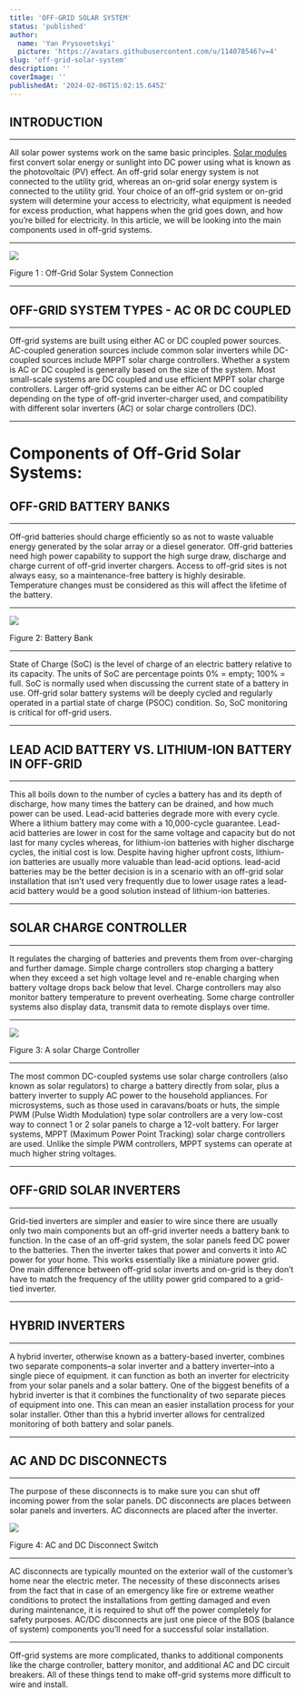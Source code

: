 ```yaml
---
title: 'OFF-GRID SOLAR SYSTEM'
status: 'published'
author:
  name: 'Yan Prysovetskyi'
  picture: 'https://avatars.githubusercontent.com/u/114078546?v=4'
slug: 'off-grid-solar-system'
description: ''
coverImage: ''
publishedAt: '2024-02-06T15:02:15.645Z'
---
```


## **INTRODUCTION**

---

All solar power systems work on the same basic principles. [Solar modules](https://ae-solar.com/) first convert solar energy or sunlight into DC power using what is known as the photovoltaic (PV) effect. An off-grid solar energy system is not connected to the utility grid, whereas an on-grid solar energy system is connected to the utility grid. Your choice of an off-grid system or on-grid system will determine your access to electricity, what equipment is needed for excess production, what happens when the grid goes down, and how you’re billed for electricity. In this article, we will be looking into the main components used in off-grid systems.

---

[![](https://ae-solar.com/wp-content/uploads/2021/07/Picture1-2-1024x480.png)](https://ae-solar.com/off-grid-solar-system/)

Figure 1 : Off-Grid Solar System Connection

---

## **OFF-GRID SYSTEM TYPES - AC OR DC COUPLED**

---

Off-grid systems are built using either AC or DC coupled power sources. AC-coupled generation sources include common solar inverters while DC-coupled sources include MPPT solar charge controllers. Whether a system is AC or DC coupled is generally based on the size of the system. Most small-scale systems are DC coupled and use efficient MPPT solar charge controllers. Larger off-grid systems can be either AC or DC coupled depending on the type of off-grid inverter-charger used, and compatibility with different solar inverters (AC) or solar charge controllers (DC).

---

# **Components of Off-Grid Solar Systems:**

## **OFF-GRID BATTERY BANKS**

---

Off-grid batteries should charge efficiently so as not to waste valuable energy generated by the solar array or a diesel generator. Off-grid batteries need high power capability to support the high surge draw, discharge and charge current of off-grid inverter chargers. Access to off-grid sites is not always easy, so a maintenance-free battery is highly desirable. Temperature changes must be considered as this will affect the lifetime of the battery.

---

[![](https://ae-solar.com/wp-content/uploads/2021/07/Picture2-3.png)](https://ae-solar.com/off-grid-solar-system/)

Figure 2: Battery Bank

---

State of Charge (SoC) is the level of charge of an electric battery relative to its capacity. The units of SoC are percentage points 0% = empty; 100% = full. SoC is normally used when discussing the current state of a battery in use. Off-grid solar battery systems will be deeply cycled and regularly operated in a partial state of charge (PSOC) condition. So, SoC monitoring is critical for off-grid users.

---

## **LEAD ACID BATTERY VS. LITHIUM-ION BATTERY IN OFF-GRID**

---

This all boils down to the number of cycles a battery has and its depth of discharge, how many times the battery can be drained, and how much power can be used. Lead-acid batteries degrade more with every cycle. Where a lithium battery may come with a 10,000-cycle guarantee. Lead-acid batteries are lower in cost for the same voltage and capacity but do not last for many cycles whereas, for lithium-ion batteries with higher discharge cycles, the initial cost is low. Despite having higher upfront costs, lithium-ion batteries are usually more valuable than lead-acid options. lead-acid batteries may be the better decision is in a scenario with an off-grid solar installation that isn’t used very frequently due to lower usage rates a lead-acid battery would be a good solution instead of lithium-ion batteries.

---

## **SOLAR CHARGE CONTROLLER**

---

It regulates the charging of batteries and prevents them from over-charging and further damage. Simple charge controllers stop charging a battery when they exceed a set high voltage level and re-enable charging when battery voltage drops back below that level. Charge controllers may also monitor battery temperature to prevent overheating. Some charge controller systems also display data, transmit data to remote displays over time.

---

![](https://ae-solar.com/wp-content/uploads/2021/07/Picture3-2.png)

Figure 3: A solar Charge Controller

---

The most common DC-coupled systems use solar charge controllers (also known as solar regulators) to charge a battery directly from solar, plus a battery inverter to supply AC power to the household appliances. For microsystems, such as those used in caravans/boats or huts, the simple PWM (Pulse Width Modulation) type solar controllers are a very low-cost way to connect 1 or 2 solar panels to charge a 12-volt battery. For larger systems, MPPT (Maximum Power Point Tracking) solar charge controllers are used. Unlike the simple PWM controllers, MPPT systems can operate at much higher string voltages.

---

## **OFF-GRID SOLAR INVERTERS**

---

Grid-tied inverters are simpler and easier to wire since there are usually only two main components but an off-grid inverter needs a battery bank to function. In the case of an off-grid system, the solar panels feed DC power to the batteries. Then the inverter takes that power and converts it into AC power for your home. This works essentially like a miniature power grid. One main difference between off-grid solar inverts and on-grid is they don’t have to match the frequency of the utility power grid compared to a grid-tied inverter.

---

## **HYBRID INVERTERS**

---

A hybrid inverter, otherwise known as a battery-based inverter, combines two separate components–a solar inverter and a battery inverter–into a single piece of equipment. it can function as both an inverter for electricity from your solar panels and a solar battery. One of the biggest benefits of a hybrid inverter is that it combines the functionality of two separate pieces of equipment into one. This can mean an easier installation process for your solar installer. Other than this a hybrid inverter allows for centralized monitoring of both battery and solar panels.

---

## **AC AND DC DISCONNECTS**

---

The purpose of these disconnects is to make sure you can shut off incoming power from the solar panels. DC disconnects are places between solar panels and inverters. AC disconnects are placed after the inverter.

![](https://ae-solar.com/wp-content/uploads/2021/07/Picture4-1.png)

Figure 4: AC and DC Disconnect Switch

---

AC disconnects are typically mounted on the exterior wall of the customer’s home near the electric meter. The necessity of these disconnects arises from the fact that in case of an emergency like fire or extreme weather conditions to protect the installations from getting damaged and even during maintenance, it is required to shut off the power completely for safety purposes. AC/DC disconnects are just one piece of the BOS (balance of system) components you’ll need for a successful solar installation.

---

Off-grid systems are more complicated, thanks to additional components like the charge controller, battery monitor, and additional AC and DC circuit breakers. All of these things tend to make off-grid systems more difficult to wire and install.